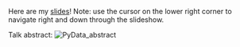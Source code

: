 Here are my [slides](http://nbviewer.ipython.org/format/slides/github/Eleonore9/get-articles-meaning/blob/master/Eleonore_PyData_Ldn2015.ipynb#/)!
Note: use the cursor on the lower right corner to navigate right and down through the slideshow.

Talk abstract:
![PyData_abstract](https://raw.github.com/Eleonore9/get-articles-meaning/master/img/abstract.png)
